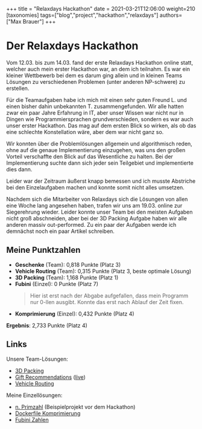 +++
title = "Relaxdays Hackathon"
date = 2021-03-21T12:06:00
weight=210
[taxonomies]
tags=["blog","project","hackathon","relaxdays"]
authors=["Max Brauer"]
+++

# Der Relaxdays Hackathon

Vom 12.03. bis zum 14.03. fand der erste Relaxdays Hackathon online statt, welcher auch mein erster
Hackathon war, an dem ich teilnahm. Es war ein kleiner Wettbewerb bei dem es darum ging allein und
in kleinen Teams Lösungen zu verschiedenen Problemen (unter anderen NP-schwere) zu erstellen.

<!-- more -->

Für die Teamaufgaben habe ich mich mit einen sehr guten Freund L. und einen bisher dahin unbekannten
T. zusammengefunden. Wir alle hatten zwar ein paar Jahre Erfahrung in IT, aber unser Wissen war
nicht nur in Dingen wie Programmiersprachen grundverschieden, sondern es war auch unser erster
Hackathon. Das mag auf dem ersten Blick so wirken, als ob das eine schlechte Konstellation wäre,
aber dem war nicht ganz so.

Wir konnten über die Problemlösungen allgemein und algorithmisch reden, ohne auf die genaue
Implementierung einzugehen, was uns den großen Vorteil verschaffte den Blick auf das Wesentliche zu
halten. Bei der Implementierung suchte dann sich jeder sein Teilgebiet und implementierte dies dann.

Leider war der Zeitraum äußerst knapp bemessen und ich musste Abstriche bei den Einzelaufgaben
machen und konnte somit nicht alles umsetzen.

Nachdem sich die Mitarbeiter von Relaxdays sich die Lösungen von allen eine Woche lang angesehen
haben, trafen wir uns am 19.03. online zur Siegerehrung wieder. Leider konnte unser Team bei den
meisten Aufgaben nicht groß abschneiden, aber bei der 3D Packing Aufgabe haben wir alle anderen
massiv out-performed. Zu ein paar der Aufgaben werde ich demnächst noch ein paar Artikel schreiben.

## Meine Punktzahlen

- **Geschenke** (Team): 0,818 Punkte (Platz 3)
- **Vehicle Routing** (Team): 0,315 Punkte (Platz 3, beste optimale Lösung)
- **3D Packing** (Team): 1,168 Punkte (Platz 1)
- **Fubini** (Einzel): 0 Punkte (Platz 7)
    > Hier ist erst nach der Abgabe aufgefallen, dass mein Programm nur 0-llen ausgibt. Konnte das
    > erst nach Ablauf der Zeit fixen.
- **Komprimierung** (Einzel): 0,432 Punkte (Platz 4)

**Ergebnis**: 2,733 Punkte (Platz 4)

## Links

Unsere Team-Lösungen:
- [3D Packing](https://gitlab.com/relaxdays-hack/3d-packing)
- [Gift Recommendations](https://gitlab.com/relaxdays-hack/gift-recommendations)
  ([live](https://gift-recommendations.twinter.eu/))
- [Vehicle Routing](https://gitlab.com/relaxdays-hack/vehicle-routing)

Meine Einzellösungen:
- [n. Primzahl](https://github.com/Garados007/RelaxHackathon.NthPrime) (Beispielprojekt vor dem
  Hackathon)
- [Dockerfile Komprimierung](https://github.com/Garados007/RelaxHackathon.Compression)
- [Fubini Zahlen](https://github.com/Garados007/RelaxHackathon.Fubini)
